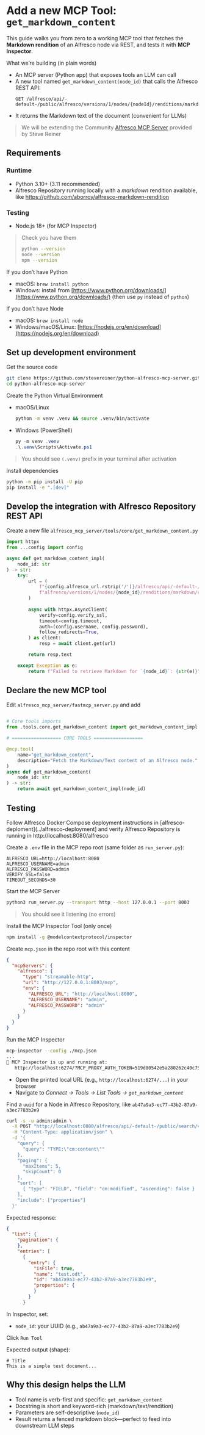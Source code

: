 # Add a new MCP Tool: `get_markdown_content`

This guide walks you from zero to a working MCP tool that fetches the **Markdown rendition** of an Alfresco node via REST, and tests it with **MCP Inspector**.

What we’re building (in plain words)

* An MCP server (Python app) that exposes tools an LLM can call
* A new tool named `get_markdown_content(node_id)` that calls the Alfresco REST API:
  ```
  GET /alfresco/api/-default-/public/alfresco/versions/1/nodes/{nodeId}/renditions/markdown/content
  ```
* It returns the Markdown text of the document (convenient for LLMs)

> We will be extending the Community [Alfresco MCP Server](https://github.com/stevereiner/python-alfresco-mcp-server.git) provided by Steve Reiner

## Requirements

### Runtime

* Python 3.10+ (3.11 recommended)
* Alfresco Repository running locally with a *markdown* rendition available, like https://github.com/aborroy/alfresco-markdown-rendition

### Testing

* Node.js 18+ (for MCP Inspector)

> Check you have them
>
> ```bash
> python --version
> node --version
> npm --version
> ```

If you don’t have Python

* macOS: `brew install python`
* Windows: install from [https://www.python.org/downloads/](https://www.python.org/downloads/) (then use `py` instead of `python`)

If you don’t have Node

* macOS: `brew install node`
* Windows/macOS/Linux: [https://nodejs.org/en/download](https://nodejs.org/en/download)

## Set up development environment

Get the source code

```bash
git clone https://github.com/stevereiner/python-alfresco-mcp-server.git
cd python-alfresco-mcp-server
```

Create the Python Virtual Environment

* macOS/Linux

  ```bash
  python -m venv .venv && source .venv/bin/activate
  ```
* Windows (PowerShell)

  ```powershell
  py -m venv .venv
  .\.venv\Scripts\Activate.ps1
  ```

> You should see `(.venv)` prefix in your terminal after activation

Install dependencies

```bash
python -m pip install -U pip
pip install -e ".[dev]"
```

## Develop the integration with Alfresco Repository REST API

Create a new file `alfresco_mcp_server/tools/core/get_markdown_content.py`

```python
import httpx
from ...config import config

async def get_markdown_content_impl(
    node_id: str
) -> str:
    try:
        url = (
            f"{config.alfresco_url.rstrip('/')}/alfresco/api/-default-/public/"
            f"alfresco/versions/1/nodes/{node_id}/renditions/markdown/content"
        )
        
        async with httpx.AsyncClient(
            verify=config.verify_ssl,
            timeout=config.timeout,
            auth=(config.username, config.password),
            follow_redirects=True,
        ) as client:
            resp = await client.get(url)

        return resp.text

    except Exception as e:
        return f"Failed to retrieve Markdown for `{node_id}`: {str(e)}"

```

## Declare the new MCP tool

Edit `alfresco_mcp_server/fastmcp_server.py` and add

```python

# Core tools imports
from .tools.core.get_markdown_content import get_markdown_content_impl

# ================== CORE TOOLS ==================

@mcp.tool(
    name="get_markdown_content",
    description="Fetch the Markdown/Text content of an Alfresco node."
)
async def get_markdown_content(
    node_id: str
) -> str:
    return await get_markdown_content_impl(node_id)
```

## Testing

Follow Alfresco Docker Compose deployment instructions in [alfresco-deploment](../alfresco-deployment] and verify Alfresco Repository is running in http://localhost:8080/alfresco

Create a `.env` file in the MCP repo root (same folder as `run_server.py`):

```dotenv
ALFRESCO_URL=http://localhost:8080
ALFRESCO_USERNAME=admin
ALFRESCO_PASSWORD=admin
VERIFY_SSL=false
TIMEOUT_SECONDS=30
```

Start the MCP Server

```bash
python3 run_server.py --transport http --host 127.0.0.1 --port 8003
```

> You should see it listening (no errors)

Install the MCP Inspector Tool (only once)

```bash
npm install -g @modelcontextprotocol/inspector
```

Create `mcp.json` in the repo root with this content

```json
{
  "mcpServers": {
    "alfresco": {
      "type": "streamable-http",
      "url": "http://127.0.0.1:8003/mcp",
      "env": {
        "ALFRESCO_URL": "http://localhost:8080",
        "ALFRESCO_USERNAME": "admin",
        "ALFRESCO_PASSWORD": "admin"
      }
    }
  }
}
```

Run the MCP Inspector

```bash
mcp-inspector --config ./mcp.json
...
🚀 MCP Inspector is up and running at:
   http://localhost:6274/?MCP_PROXY_AUTH_TOKEN=519d80542e5a280262c40c757ef90176bf7adbabe51e332cb17a0e3e1f9e9570
```

* Open the printed local URL (e.g., `http://localhost:6274/...`) in your browser
* Navigate to *Connect → Tools → List Tools → `get_markdown_content`*

Find a `uuid` for a Node in Alfresco Repository, like `ab47a9a3-ec77-43b2-87a9-a3ec7783b2e9`

```bash
curl -s -u admin:admin \
  -X POST "http://localhost:8080/alfresco/api/-default-/public/search/versions/1/search" \
  -H "Content-Type: application/json" \
  -d '{
    "query": {
      "query": "TYPE:\"cm:content\""
    },
    "paging": {
      "maxItems": 5,
      "skipCount": 0
    },
    "sort": [
      { "type": "FIELD", "field": "cm:modified", "ascending": false }
    ],
    "include": ["properties"]
  }'
```

Expected response:

```json
{
  "list": {
    "pagination": {
    },
    "entries": [
      {
        "entry": {
          "isFile": true,
          "name": "test.odt",
          "id": "ab47a9a3-ec77-43b2-87a9-a3ec7783b2e9",
          "properties": {
          }
        }
      }  
```

In Inspector, set:

* `node_id`: your UUID (e.g., `ab47a9a3-ec77-43b2-87a9-a3ec7783b2e9`)

Click `Run Tool`

Expected output (shape):

```
# Title
This is a simple test document...
```

## Why this design helps the LLM

- Tool name is verb-first and specific: `get_markdown_content`
- Docstring is short and keyword-rich (markdown/text/rendition)
- Parameters are self-descriptive (`node_id`)
- Result returns a fenced markdown block—perfect to feed into downstream LLM steps
